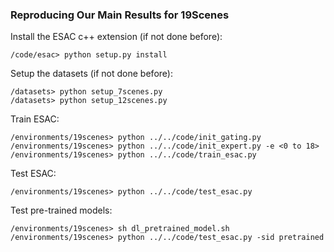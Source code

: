 ### Reproducing Our Main Results for 19Scenes

Install the ESAC c++ extension (if not done before):

```
/code/esac> python setup.py install
```

Setup the datasets (if not done before):

```
/datasets> python setup_7scenes.py
/datasets> python setup_12scenes.py
```

Train ESAC:

```
/environments/19scenes> python ../../code/init_gating.py 
/environments/19scenes> python ../../code/init_expert.py -e <0 to 18>
/environments/19scenes> python ../../code/train_esac.py
```

Test ESAC:
```
/environments/19scenes> python ../../code/test_esac.py
```

Test pre-trained models:
```
/environments/19scenes> sh dl_pretrained_model.sh
/environments/19scenes> python ../../code/test_esac.py -sid pretrained
```
